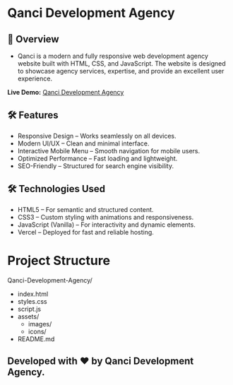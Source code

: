 # Qanci Development Agency

## 📌 Overview

- Qanci is a modern and fully responsive web development agency website built with HTML, CSS, and JavaScript. The website is designed to showcase agency services, expertise, and provide an excellent user experience.

**Live Demo:** [Qanci Development Agency](hhttps://qanci-development-agency.vercel.app/)

## 🛠️ Features

- Responsive Design – Works seamlessly on all devices.
- Modern UI/UX – Clean and minimal interface.
- Interactive Mobile Menu – Smooth navigation for mobile users.
- Optimized Performance – Fast loading and lightweight.
- SEO-Friendly – Structured for search engine visibility.

## 🛠️ Technologies Used

- HTML5 – For semantic and structured content.
- CSS3 – Custom styling with animations and responsiveness.
- JavaScript (Vanilla) – For interactivity and dynamic elements.
- Vercel – Deployed for fast and reliable hosting.

# Project Structure

Qanci-Development-Agency/

- index.html
- styles.css
- script.js
- assets/
  - images/
  - icons/
- README.md

## Developed with ❤️ by Qanci Development Agency.
